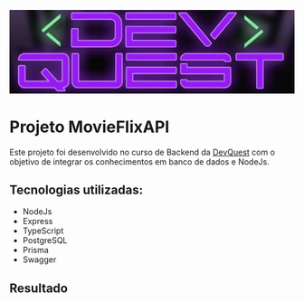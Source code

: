   
![image](./src/imagens/DEV_QUEST.png)



# Projeto MovieFlixAPI
 Este projeto foi desenvolvido no curso de Backend da [DevQuest](https://github.com/devemdobro) com o objetivo de integrar os conhecimentos em banco de dados e NodeJs. 


## Tecnologias utilizadas:

- NodeJs
- Express
- TypeScript
- PostgreSQL
- Prisma
- Swagger
  
## Resultado

